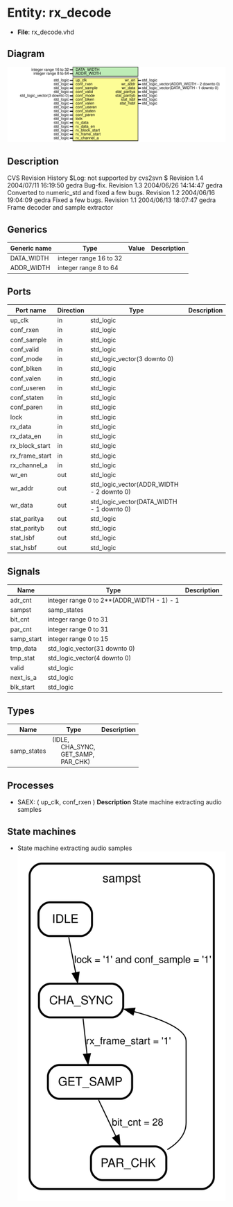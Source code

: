 # Entity: rx_decode

- **File**: rx_decode.vhd
## Diagram

![Diagram](rx_decode.svg "Diagram")
## Description

CVS Revision History
$Log: not supported by cvs2svn $
Revision 1.4  2004/07/11 16:19:50  gedra
Bug-fix.
Revision 1.3  2004/06/26 14:14:47  gedra
Converted to numeric_std and fixed a few bugs.
Revision 1.2  2004/06/16 19:04:09  gedra
Fixed a few bugs.
Revision 1.1  2004/06/13 18:07:47  gedra
Frame decoder and sample extractor
                       
## Generics

| Generic name | Type                   | Value | Description |
| ------------ | ---------------------- | ----- | ----------- |
| DATA_WIDTH   | integer range 16 to 32 |       |             |
| ADDR_WIDTH   | integer range 8 to 64  |       |             |
## Ports

| Port name      | Direction | Type                                      | Description |
| -------------- | --------- | ----------------------------------------- | ----------- |
| up_clk         | in        | std_logic                                 |             |
| conf_rxen      | in        | std_logic                                 |             |
| conf_sample    | in        | std_logic                                 |             |
| conf_valid     | in        | std_logic                                 |             |
| conf_mode      | in        | std_logic_vector(3 downto 0)              |             |
| conf_blken     | in        | std_logic                                 |             |
| conf_valen     | in        | std_logic                                 |             |
| conf_useren    | in        | std_logic                                 |             |
| conf_staten    | in        | std_logic                                 |             |
| conf_paren     | in        | std_logic                                 |             |
| lock           | in        | std_logic                                 |             |
| rx_data        | in        | std_logic                                 |             |
| rx_data_en     | in        | std_logic                                 |             |
| rx_block_start | in        | std_logic                                 |             |
| rx_frame_start | in        | std_logic                                 |             |
| rx_channel_a   | in        | std_logic                                 |             |
| wr_en          | out       | std_logic                                 |             |
| wr_addr        | out       | std_logic_vector(ADDR_WIDTH - 2 downto 0) |             |
| wr_data        | out       | std_logic_vector(DATA_WIDTH - 1 downto 0) |             |
| stat_paritya   | out       | std_logic                                 |             |
| stat_parityb   | out       | std_logic                                 |             |
| stat_lsbf      | out       | std_logic                                 |             |
| stat_hsbf      | out       | std_logic                                 |             |
## Signals

| Name       | Type                                       | Description |
| ---------- | ------------------------------------------ | ----------- |
| adr_cnt    | integer range 0 to 2**(ADDR_WIDTH - 1) - 1 |             |
| sampst     | samp_states                                |             |
| bit_cnt    | integer range 0 to 31                      |             |
|  par_cnt   | integer range 0 to 31                      |             |
| samp_start | integer range 0 to 15                      |             |
| tmp_data   | std_logic_vector(31 downto 0)              |             |
| tmp_stat   | std_logic_vector(4 downto 0)               |             |
| valid      | std_logic                                  |             |
|  next_is_a | std_logic                                  |             |
|  blk_start | std_logic                                  |             |
## Types

| Name        | Type                                                                                                                                             | Description |
| ----------- | ------------------------------------------------------------------------------------------------------------------------------------------------ | ----------- |
| samp_states | (IDLE,<br><span style="padding-left:20px"> CHA_SYNC,<br><span style="padding-left:20px"> GET_SAMP,<br><span style="padding-left:20px"> PAR_CHK)  |             |
## Processes
- SAEX: ( up_clk, conf_rxen )
**Description**
State machine extracting audio samples

## State machines

- State machine extracting audio samples
![Diagram_state_machine_0]( stm_rx_decode_00.svg "Diagram")